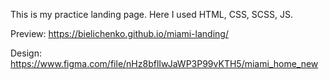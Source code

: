 This is my practice landing page. Here I used HTML, CSS, SCSS, JS.

Preview: https://bielichenko.github.io/miami-landing/
  
Design: https://www.figma.com/file/nHz8bflIwJaWP3P99vKTH5/miami_home_new
